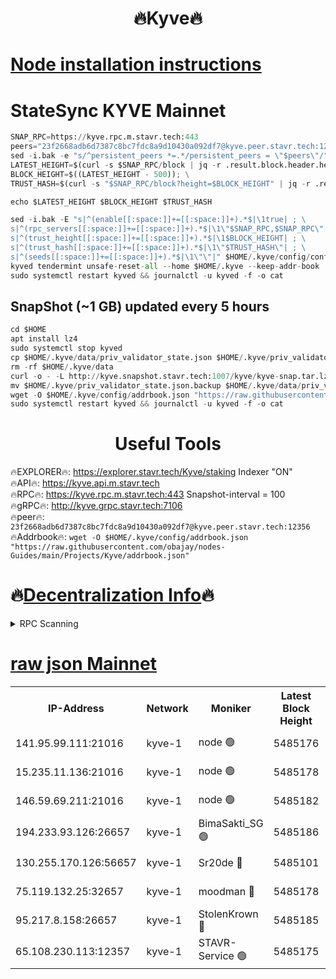 <h1 align="center"> 🔥Kyve🔥</h1>

[Node installation instructions](https://github.com/obajay/nodes-Guides/tree/main/Projects/Kyve)
=
# StateSync KYVE Mainnet
```python
SNAP_RPC=https://kyve.rpc.m.stavr.tech:443
peers="23f2668adb6d7387c8bc7fdc8a9d10430a092df7@kyve.peer.stavr.tech:12356"
sed -i.bak -e "s/^persistent_peers *=.*/persistent_peers = \"$peers\"/" $HOME/.kyve/config/config.toml
LATEST_HEIGHT=$(curl -s $SNAP_RPC/block | jq -r .result.block.header.height); \
BLOCK_HEIGHT=$((LATEST_HEIGHT - 500)); \
TRUST_HASH=$(curl -s "$SNAP_RPC/block?height=$BLOCK_HEIGHT" | jq -r .result.block_id.hash)

echo $LATEST_HEIGHT $BLOCK_HEIGHT $TRUST_HASH

sed -i.bak -E "s|^(enable[[:space:]]+=[[:space:]]+).*$|\1true| ; \
s|^(rpc_servers[[:space:]]+=[[:space:]]+).*$|\1\"$SNAP_RPC,$SNAP_RPC\"| ; \
s|^(trust_height[[:space:]]+=[[:space:]]+).*$|\1$BLOCK_HEIGHT| ; \
s|^(trust_hash[[:space:]]+=[[:space:]]+).*$|\1\"$TRUST_HASH\"| ; \
s|^(seeds[[:space:]]+=[[:space:]]+).*$|\1\"\"|" $HOME/.kyve/config/config.toml
kyved tendermint unsafe-reset-all --home $HOME/.kyve --keep-addr-book
sudo systemctl restart kyved && journalctl -u kyved -f -o cat
```

## SnapShot (~1 GB) updated every 5 hours
```python
cd $HOME
apt install lz4
sudo systemctl stop kyved
cp $HOME/.kyve/data/priv_validator_state.json $HOME/.kyve/priv_validator_state.json.backup
rm -rf $HOME/.kyve/data
curl -o - -L http://kyve.snapshot.stavr.tech:1007/kyve/kyve-snap.tar.lz4 | lz4 -c -d - | tar -x -C $HOME/.kyve --strip-components 2
mv $HOME/.kyve/priv_validator_state.json.backup $HOME/.kyve/data/priv_validator_state.json
wget -O $HOME/.kyve/config/addrbook.json "https://raw.githubusercontent.com/obajay/nodes-Guides/main/Projects/Kyve/addrbook.json"
sudo systemctl restart kyved && journalctl -u kyved -f -o cat
```

<h1 align="center"> Useful Tools</h1>

🔥EXPLORER🔥:     https://explorer.stavr.tech/Kyve/staking        Indexer "ON" \
🔥API🔥: 			 		https://kyve.api.m.stavr.tech \
🔥RPC🔥:          https://kyve.rpc.m.stavr.tech:443	              Snapshot-interval = 100 \
🔥gRPC🔥:         http://kyve.grpc.stavr.tech:7106 \
🔥peer🔥:					`23f2668adb6d7387c8bc7fdc8a9d10430a092df7@kyve.peer.stavr.tech:12356` \
🔥Addrbook🔥:    ```wget -O $HOME/.kyve/config/addrbook.json "https://raw.githubusercontent.com/obajay/nodes-Guides/main/Projects/Kyve/addrbook.json"```

🔥[Decentralization Info](https://github.com/obajay/StateSync-snapshots/tree/main/Projects/Kyve/Decentralization)🔥
=

<details>
<summary>RPC Scanning</summary>

<h2 align="center"> We scan nodes in real time every 4 hours. And we provide the final result of RPC endpoints.
We cannot influence the operation of these nodes in any way. </h2>


```python
If Voting Power is higher than 0 --> then the Node is a validator of the network and may be subject to attack and be a potential threat to the chain.
```
```python
We marked such validators with a red symbol
```

</details>

[raw json Mainnet](https://rpc-check.kyvem.stavr.tech/kyvem/rpc-kyvem-result.json)
=



<table><tr><th>IP-Address</th><th>Network</th><th>Moniker</th><th>Latest Block Height</th><th>Earliest Block Height</th><th>Catching Up</th><th>Tx Index</th><th>Voting Power</th><th>Scan Time</th></tr><tr><td>141.95.99.111:21016</td><td>kyve-1</td><td>node 🟢</td><td>5485176</td><td>1</td><td>False</td><td>off</td><td>0</td><td>2024-03-23T11:16:43.045309016UTC</td></tr><tr><td>15.235.11.136:21016</td><td>kyve-1</td><td>node 🟢</td><td>5485178</td><td>1</td><td>False</td><td>off</td><td>0</td><td>2024-03-23T11:16:55.891158963UTC</td></tr><tr><td>146.59.69.211:21016</td><td>kyve-1</td><td>node 🟢</td><td>5485182</td><td>1</td><td>False</td><td>off</td><td>0</td><td>2024-03-23T11:17:19.487850822UTC</td></tr><tr><td>194.233.93.126:26657</td><td>kyve-1</td><td>BimaSakti_SG 🟢</td><td>5485186</td><td>2646001</td><td>False</td><td>off</td><td>0</td><td>2024-03-23T11:17:49.256445387UTC</td></tr><tr><td>130.255.170.126:56657</td><td>kyve-1</td><td>Sr20de 🔴</td><td>5485101</td><td>5217201</td><td>False</td><td>off</td><td>6003</td><td>2024-03-23T11:16:56.274370519UTC</td></tr><tr><td>75.119.132.25:32657</td><td>kyve-1</td><td>moodman 🔴</td><td>5485178</td><td>5385178</td><td>False</td><td>off</td><td>6865</td><td>2024-03-23T11:16:58.749667205UTC</td></tr><tr><td>95.217.8.158:26657</td><td>kyve-1</td><td>StolenKrown 🔴</td><td>5485185</td><td>5430801</td><td>False</td><td>on</td><td>2499</td><td>2024-03-23T11:17:40.234230382UTC</td></tr><tr><td>65.108.230.113:12357</td><td>kyve-1</td><td>STAVR-Service 🟢</td><td>5485175</td><td>5482701</td><td>False</td><td>on</td><td>0</td><td>2024-03-23T11:16:36.685535122UTC</td></tr></table>
